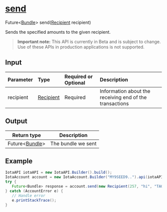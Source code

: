 
# [send](https://github.com/iotaledger/iota-java/blob/master/jota/src/main/java/org/iota/jota/account/Account.java#L57)
 Future<[Bundle](https://github.com/iotaledger/iota-java/blob/master/jota/src/main/java/org/iota/jota/model/Bundle.java)> send([Recipient](https://github.com/iotaledger/iota-java/blob/master/jota/src/main/java/org/iota/jota/types/Recipient.java) recipient)

Sends the specified amounts to the given recipient.
> **Important note:** This API is currently in Beta and is subject to change. Use of these APIs in production applications is not supported.

## Input
| Parameter       | Type | Required or Optional | Description |
|:---------------|:--------|:--------| :--------|
| recipient | [Recipient](https://github.com/iotaledger/iota-java/blob/master/jota/src/main/java/org/iota/jota/types/Recipient.java) | Required | Information about the receiving end of the transactions |
    
## Output
| Return type | Description |
|--|--|
| Future<[Bundle](https://github.com/iotaledger/iota-java/blob/master/jota/src/main/java/org/iota/jota/model/Bundle.java)>  | The bundle we sent |



 ## Example
 
 ```Java
 IotaAPI iotaAPI = new IotaAPI.Builder().build();
IotaAccount account = new IotaAccount.Builder("MY9SEED9..").api(iotaAPI).build()
try { 
    Future<Bundle> response = account.send(new Recipient(257, "hi", "TAG", OOPIXBREIZGCFQSCQCGHEYHETHXFOMZALVLNPNSQJQSLLEZTR9SEVKPLQ9HZPKWASSWAWWA9DPXBEHRYP));
} catch (AccountError e) { 
    // Handle error
    e.printStackTrace(); 
}
 ```

